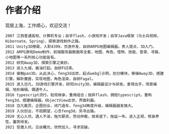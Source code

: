 # 作者介绍

现居上海，工作顺心，欢迎交流！

    2007 江西普通高校、计算机专业；自学flash，小游戏开发；自学Java框架（马士兵视频，Hibernate、Spring）、探索游戏制作之路。
    2011 Unity3D擦肩，入职4399，页游开发，自研ARPG地图编辑器。贵人提点，3D入门。
    2012 ARPG游戏Demo制作，前端服务器数据库全套，地图、角色、怪物、技能、登录、寻路、小地图等一系列核心功能皆有。
    2012 研究Away3D，探索引擎之奥妙。
    2013 进入九城，酱油打起。自研FUI库。
    2014 接触pan3D，从此决心，feng3d出世，起点webgl示例，划分模块，移植Away3D，搭建引擎。解析魔兽，实现地图，角色渲染，自研Fagal。
    2015 进入岂凡，3D游戏引擎开发，研究Unity3D，编辑器设计与研发。拿得出手，场景编辑、地形编辑。偶遇牛人。
    2016 typescript流行。轻视继承，重用组合；抛弃flash，拥抱typescript。重构feng3d，搭建编辑器。ObjectView出世，界面利器。
    2018 岂凡裁员，企图创业，闭门造车，feng3d再度升级，编辑器越发强大。
    2019 入伙创业，不抱期望，心念feng3d，另寻出路。
    2020 无心入坑，遇人不淑，拖欠薪资，劳动仲裁，效率底下，拖延一年。进入正规，修身养性，蓄势待发。
    2021 受邀入坑，见丝曙光，欣然加入，寻求突破。
